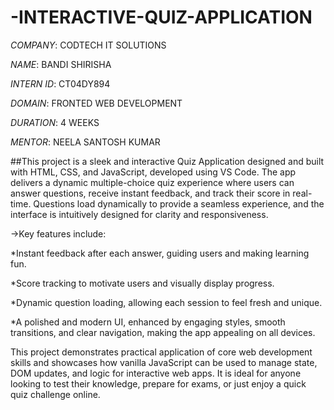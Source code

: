 # -INTERACTIVE-QUIZ-APPLICATION

*COMPANY*: CODTECH IT SOLUTIONS

*NAME*: BANDI SHIRISHA

*INTERN ID*: CT04DY894

*DOMAIN*: FRONTED WEB DEVELOPMENT

*DURATION*: 4 WEEKS

*MENTOR*: NEELA SANTOSH KUMAR

##This project is a sleek and interactive Quiz Application designed and built with HTML, CSS, and JavaScript, developed using VS Code. The app delivers a dynamic multiple-choice quiz experience where users can answer questions, receive instant feedback, and track their score in real-time. Questions load dynamically to provide a seamless experience, and the interface is intuitively designed for clarity and responsiveness.

->Key features include:

*Instant feedback after each answer, guiding users and making learning fun.

*Score tracking to motivate users and visually display progress.

*Dynamic question loading, allowing each session to feel fresh and unique.

*A polished and modern UI, enhanced by engaging styles, smooth transitions, and clear navigation, making the app appealing on all devices.

This project demonstrates practical application of core web development skills and showcases how vanilla JavaScript can be used to manage state, DOM updates, and logic for interactive web apps. It is ideal for anyone looking to test their knowledge, prepare for exams, or just enjoy a quick quiz challenge online.


